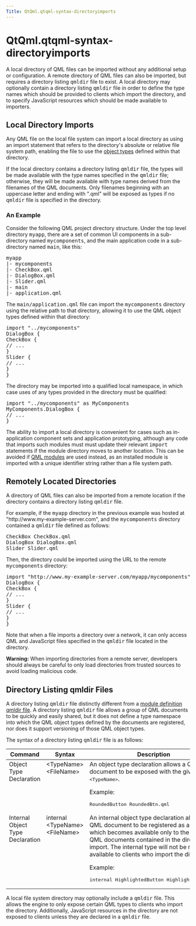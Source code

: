 ```yaml
---
Title: QtQml.qtqml-syntax-directoryimports
---
```


# QtQml.qtqml-syntax-directoryimports

<span class="subtitle"></span>
<!-- $$$qtqml-syntax-directoryimports.html-description -->
<p>A local directory of QML files can be imported without any additional setup or configuration. A remote directory of QML files can also be imported, but requires a directory listing <tt>qmldir</tt> file to exist. A local directory may optionally contain a directory listing <tt>qmldir</tt> file in order to define the type names which should be provided to clients which import the directory, and to specify JavaScript resources which should be made available to importers.</p>
<h2>Local Directory Imports</h2>
<p>Any QML file on the local file system can import a local directory as using an import statement that refers to the directory's absolute or relative file system path, enabling the file to use the <a href="QtQml.qtqml-typesystem-objecttypes.md">object types</a> defined within that directory.</p>
<p>If the local directory contains a directory listing <tt>qmldir</tt> file, the types will be made available with the type names specified in the <tt>qmldir</tt> file; otherwise, they will be made available with type names derived from the filenames of the QML documents. Only filenames beginning with an uppercase letter and ending with &quot;.qml&quot; will be exposed as types if no <tt>qmldir</tt> file is specified in the directory.</p>
<h3>An Example</h3>
<p>Consider the following QML project directory structure. Under the top level directory <tt>myapp</tt>, there are a set of common UI components in a sub-directory named <tt>mycomponents</tt>, and the main application code in a sub-directory named <tt>main</tt>, like this:</p>
<pre class="cpp">myapp
<span class="operator">|</span><span class="operator">-</span> mycomponents
<span class="operator">|</span><span class="operator">-</span> CheckBox<span class="operator">.</span>qml
<span class="operator">|</span><span class="operator">-</span> DialogBox<span class="operator">.</span>qml
<span class="operator">|</span><span class="operator">-</span> Slider<span class="operator">.</span>qml
<span class="operator">|</span><span class="operator">-</span> main
<span class="operator">|</span><span class="operator">-</span> application<span class="operator">.</span>qml</pre>
<p>The <tt>main/application.qml</tt> file can import the <tt>mycomponents</tt> directory using the relative path to that directory, allowing it to use the QML object types defined within that directory:</p>
<pre class="qml">import &quot;../mycomponents&quot;
<span class="type">DialogBox</span> {
<span class="type">CheckBox</span> {
<span class="comment">// ...</span>
}
<span class="type">Slider</span> {
<span class="comment">// ...</span>
}
}</pre>
<p>The directory may be imported into a qualified local namespace, in which case uses of any types provided in the directory must be qualified:</p>
<pre class="qml">import &quot;../mycomponents&quot; as MyComponents
<span class="type">MyComponents</span>.DialogBox {
<span class="comment">// ...</span>
}</pre>
<p>The ability to import a local directory is convenient for cases such as in-application component sets and application prototyping, although any code that imports such modules must must update their relevant <tt>import</tt> statements if the module directory moves to another location. This can be avoided if <a href="QtQml.qtqml-modules-identifiedmodules.md">QML modules</a> are used instead, as an installed module is imported with a unique identifier string rather than a file system path.</p>
<h2>Remotely Located Directories</h2>
<p>A directory of QML files can also be imported from a remote location if the directory contains a directory listing <tt>qmldir</tt> file.</p>
<p>For example, if the <tt>myapp</tt> directory in the previous example was hosted at &quot;http://www.my-example-server.com&quot;, and the <tt>mycomponents</tt> directory contained a <tt>qmldir</tt> file defined as follows:</p>
<pre class="cpp">CheckBox CheckBox<span class="operator">.</span>qml
DialogBox DialogBox<span class="operator">.</span>qml
Slider Slider<span class="operator">.</span>qml</pre>
<p>Then, the directory could be imported using the URL to the remote <tt>mycomponents</tt> directory:</p>
<pre class="qml">import &quot;http://www.my-example-server.com/myapp/mycomponents&quot;
<span class="type">DialogBox</span> {
<span class="type">CheckBox</span> {
<span class="comment">// ...</span>
}
<span class="type">Slider</span> {
<span class="comment">// ...</span>
}
}</pre>
<p>Note that when a file imports a directory over a network, it can only access QML and JavaScript files specified in the <tt>qmldir</tt> file located in the directory.</p>
<p><b>Warning:</b> When importing directories from a remote server, developers should always be careful to only load directories from trusted sources to avoid loading malicious code.</p>
<h2>Directory Listing qmldir Files</h2>
<p>A directory listing <tt>qmldir</tt> file distinctly different from a <a href="QtQml.qtqml-modules-qmldir.md">module definition qmldir file</a>. A directory listing <tt>qmldir</tt> file allows a group of QML documents to be quickly and easily shared, but it does not define a type namespace into which the QML object types defined by the documents are registered, nor does it support versioning of those QML object types.</p>
<p>The syntax of a directory listing <tt>qmldir</tt> file is as follows:</p>
<table class="generic">
<thead><tr class="qt-style"><th >Command</th><th >Syntax</th><th >Description</th></tr></thead>
<tr valign="top"><td >Object Type Declaration</td><td >&lt;TypeName&gt; &lt;FileName&gt;</td><td >An object type declaration allows a QML document to be exposed with the given <tt>&lt;TypeName&gt;</tt>.<p>Example:</p>
<pre class="cpp">RoundedButton RoundedBtn<span class="operator">.</span>qml</pre>
</td></tr>
<tr valign="top"><td >Internal Object Type Declaration</td><td >internal &lt;TypeName&gt; &lt;FileName&gt;</td><td >An internal object type declaration allows a QML document to be registered as a type which becomes available only to the other QML documents contained in the directory import. The internal type will not be made available to clients who import the directory.<p>Example:</p>
<pre class="cpp">internal HighlightedButton HighlightedBtn<span class="operator">.</span>qml</pre>
</td><td >JavaScript Resource Declaration</td><td >&lt;Identifier&gt; &lt;FileName&gt;</td><td >A JavaScript resource declaration allows a JavaScript file to be exposed via the given identifier.<p>Example:</p>
<pre class="cpp">MathFunctions mathfuncs<span class="operator">.</span>js</pre>
</td></tr>
</table>
<p>A local file system directory may optionally include a <tt>qmldir</tt> file. This allows the engine to only expose certain QML types to clients who import the directory. Additionally, JavaScript resources in the directory are not exposed to clients unless they are declared in a <tt>qmldir</tt> file.</p>
<!-- @@@qtqml-syntax-directoryimports.html -->
